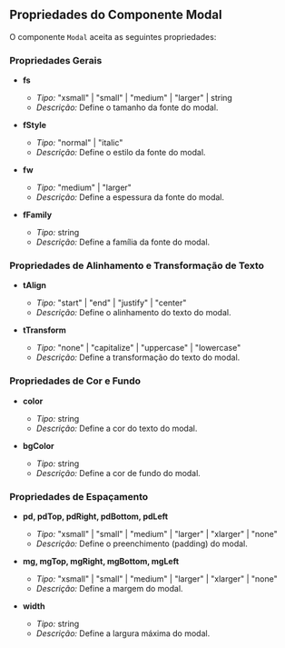 ## Propriedades do Componente Modal

O componente `Modal` aceita as seguintes propriedades:

### Propriedades Gerais

- **fs**

  - _Tipo:_ "xsmall" | "small" | "medium" | "larger" | string
  - _Descrição:_ Define o tamanho da fonte do modal.

- **fStyle**

  - _Tipo:_ "normal" | "italic"
  - _Descrição:_ Define o estilo da fonte do modal.

- **fw**

  - _Tipo:_ "medium" | "larger"
  - _Descrição:_ Define a espessura da fonte do modal.

- **fFamily**
  - _Tipo:_ string
  - _Descrição:_ Define a família da fonte do modal.

### Propriedades de Alinhamento e Transformação de Texto

- **tAlign**

  - _Tipo:_ "start" | "end" | "justify" | "center"
  - _Descrição:_ Define o alinhamento do texto do modal.

- **tTransform**
  - _Tipo:_ "none" | "capitalize" | "uppercase" | "lowercase"
  - _Descrição:_ Define a transformação do texto do modal.

### Propriedades de Cor e Fundo

- **color**

  - _Tipo:_ string
  - _Descrição:_ Define a cor do texto do modal.

- **bgColor**
  - _Tipo:_ string
  - _Descrição:_ Define a cor de fundo do modal.

### Propriedades de Espaçamento

- **pd, pdTop, pdRight, pdBottom, pdLeft**

  - _Tipo:_ "xsmall" | "small" | "medium" | "larger" | "xlarger" | "none"
  - _Descrição:_ Define o preenchimento (padding) do modal.

- **mg, mgTop, mgRight, mgBottom, mgLeft**

  - _Tipo:_ "xsmall" | "small" | "medium" | "larger" | "xlarger" | "none"
  - _Descrição:_ Define a margem do modal.

- **width**
  - _Tipo:_ string
  - _Descrição:_ Define a largura máxima do modal.
